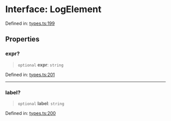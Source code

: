 # Interface: LogElement

Defined in: [types.ts:199](https://github.com/caweinshenker/sxcml-js/blob/957847bdc6405b8502a575517be9bde5a1c195dc/src/types.ts#L199)

## Properties

### expr?

> `optional` **expr**: `string`

Defined in: [types.ts:201](https://github.com/caweinshenker/sxcml-js/blob/957847bdc6405b8502a575517be9bde5a1c195dc/src/types.ts#L201)

***

### label?

> `optional` **label**: `string`

Defined in: [types.ts:200](https://github.com/caweinshenker/sxcml-js/blob/957847bdc6405b8502a575517be9bde5a1c195dc/src/types.ts#L200)
